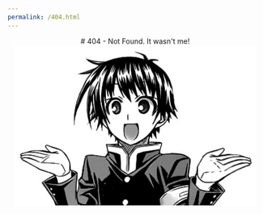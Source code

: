 ```yaml
---
permalink: /404.html
---
```

<main id="main" style="text-align: center">
# 404 - Not Found. It wasn't me!
<img src="img/404.jpg">
</main>